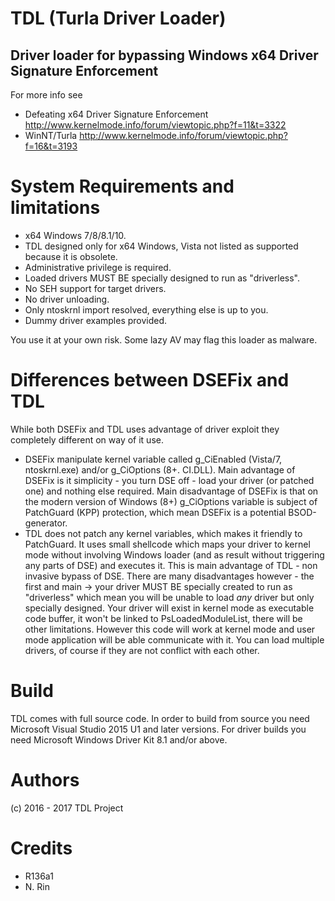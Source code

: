 
# TDL (Turla Driver Loader)
## Driver loader for bypassing Windows x64 Driver Signature Enforcement

For more info see 
+ Defeating x64 Driver Signature Enforcement http://www.kernelmode.info/forum/viewtopic.php?f=11&t=3322
+ WinNT/Turla http://www.kernelmode.info/forum/viewtopic.php?f=16&t=3193

# System Requirements and limitations

+ x64 Windows 7/8/8.1/10.
+ TDL designed only for x64 Windows, Vista not listed as supported because it is obsolete.
+ Administrative privilege is required.
+ Loaded drivers MUST BE specially designed to run as "driverless".
+ No SEH support for target drivers.
+ No driver unloading.
+ Only ntoskrnl import resolved, everything else is up to you.
+ Dummy driver examples provided.

You use it at your own risk. Some lazy AV may flag this loader as malware.

# Differences between DSEFix and TDL
While both DSEFix and TDL uses advantage of driver exploit they completely different on way of it use. 
+ DSEFix manipulate kernel variable called g_CiEnabled (Vista/7, ntoskrnl.exe) and/or g_CiOptions (8+. CI.DLL). Main advantage of DSEFix is it simplicity - you turn DSE off - load your driver (or patched one) and nothing else required. Main disadvantage of DSEFix is that on the modern version of Windows (8+) g_CiOptions variable is subject of PatchGuard (KPP) protection, which mean DSEFix is a potential BSOD-generator.
+ TDL does not patch any kernel variables, which makes it friendly to PatchGuard. It uses small shellcode which maps your driver to kernel mode without involving Windows loader (and as result without triggering any parts of DSE) and executes it. This is main advantage of TDL - non invasive bypass of DSE. There are many disadvantages however - the first and main -> your driver MUST BE specially created to run as "driverless" which mean you will be unable to load *any* driver but only specially designed. Your driver will exist in kernel mode as executable code buffer, it won't be linked to PsLoadedModuleList, there will be other limitations. However this code will work at kernel mode and user mode application will be able communicate with it. You can load multiple drivers, of course if they are not conflict with each other.

# Build 

TDL comes with full source code.
In order to build from source you need Microsoft Visual Studio 2015 U1 and later versions. For driver builds you need Microsoft Windows Driver Kit 8.1 and/or above.
 

# Authors

(c) 2016 - 2017 TDL Project

# Credits

+ R136a1
+ N. Rin
